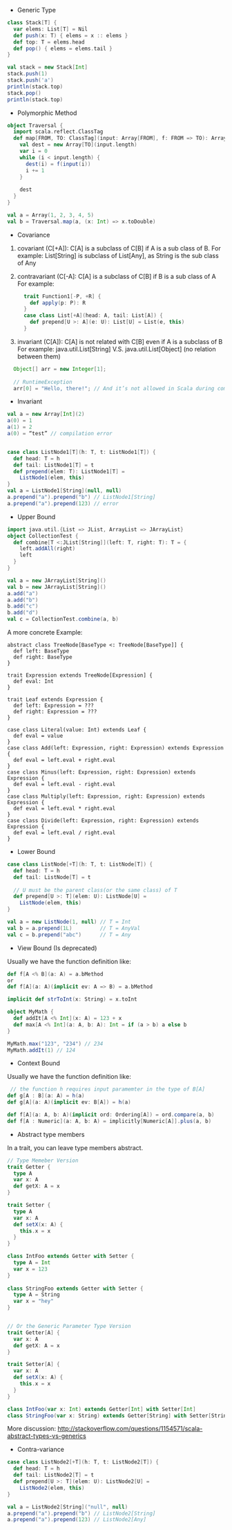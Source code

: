 - Generic Type

```scala
class Stack[T] {
  var elems: List[T] = Nil
  def push(x: T) { elems = x :: elems }
  def top: T = elems.head
  def pop() { elems = elems.tail }
}

val stack = new Stack[Int]
stack.push(1)
stack.push('a')
println(stack.top)
stack.pop()
println(stack.top)

```

- Polymorphic Method

```scala
object Traversal {
  import scala.reflect.ClassTag
  def map[FROM, TO: ClassTag](input: Array[FROM], f: FROM => TO): Array[TO] = {
    val dest = new Array[TO](input.length)
    var i = 0
    while (i < input.length) {
      dest(i) = f(input(i))
      i += 1
    }
    
    dest
  }
}

val a = Array(1, 2, 3, 4, 5)
val b = Traversal.map(a, (x: Int) => x.toDouble)
```

- Covariance

1. covariant (C[+A]): C[A] is a subclass of C[B] if A is a sub class of B. 
   For example: List[String] is subclass of List[Any], as String is the sub class of Any
2. contravariant (C[-A]: C[A] is a subclass of C[B] if B is a sub class of A
   For example:
   
   ```scala
     trait Function1[-P, +R] {
       def apply(p: P): R
     }
     case class List[+A](head: A, tail: List[A]) {
       def prepend[U >: A](e: U): List[U] = List(e, this)
     }

   ```
   
3. invariant (C[A]): C[A] is not related with C[B] even if A is a subclass of B
  For example:
  java.util.List[String] V.S. java.util.List[Object] (no relation between them)

  ```java
    Object[] arr = new Integer[1];
    
    // RuntimeException
    arr[0] = "Hello, there!"; // And it’s not allowed in Scala during compile time, as Array is invariant in Scala.
   ```

- Invariant

```scala
val a = new Array[Int](2)
a(0) = 1
a(1) = 2
a(0) = “test” // compilation error 


case class ListNode1[T](h: T, t: ListNode1[T]) {
  def head: T = h
  def tail: ListNode1[T] = t
  def prepend(elem: T): ListNode1[T] =
    ListNode1(elem, this)
}
val a = ListNode1[String](null, null)
a.prepend("a").prepend("b") // ListNode1[String]
a.prepend("a").prepend(123) // error
```

- Upper Bound

```scala
import java.util.{List => JList, ArrayList => JArrayList}
object CollectionTest {
  def combine[T <:JList[String]](left: T, right: T): T = {
    left.addAll(right)
    left
  }
}

val a = new JArrayList[String]()
val b = new JArrayList[String]()
a.add("a")
a.add("b")
b.add("c")
b.add("d")
val c = CollectionTest.combine(a, b)
```

A more concrete Example:

```
abstract class TreeNode[BaseType <: TreeNode[BaseType]] {
  def left: BaseType
  def right: BaseType
}

trait Expression extends TreeNode[Expression] {
  def eval: Int
}

trait Leaf extends Expression {
  def left: Expression = ???
  def right: Expression = ???
}

case class Literal(value: Int) extends Leaf {
  def eval = value
}
case class Add(left: Expression, right: Expression) extends Expression {
  def eval = left.eval + right.eval
}
case class Minus(left: Expression, right: Expression) extends Expression {
  def eval = left.eval - right.eval
}
case class Multiply(left: Expression, right: Expression) extends Expression {
  def eval = left.eval * right.eval
}
case class Divide(left: Expression, right: Expression) extends Expression {
  def eval = left.eval / right.eval
}
```

- Lower Bound

```scala
case class ListNode[+T](h: T, t: ListNode[T]) {
  def head: T = h
  def tail: ListNode[T] = t
  
  // U must be the parent class(or the same class) of T
  def prepend[U >: T](elem: U): ListNode[U] =
    ListNode(elem, this)
}

val a = new ListNode(1, null) // T = Int
val b = a.prepend(1L)         // T = AnyVal
val c = b.prepend("abc")      // T = Any
```

- View Bound (Is deprecated)

Usually we have the function definition like:

```scala
def f[A <% B](a: A) = a.bMethod
or
def f[A](a: A)(implicit ev: A => B) = a.bMethod
```


```scala
implicit def strToInt(x: String) = x.toInt

object MyMath { 
  def addIt[A <% Int](x: A) = 123 + x 
  def max[A <% Int](a: A, b: A): Int = if (a > b) a else b
}

MyMath.max("123", "234") // 234
MyMath.addIt(1) // 124

```

- Context Bound

Usually we have the function definition like:

```scala
 // the function h requires input paramemter in the type of B[A]
def g[A : B](a: A) = h(a)
def g[A](a: A)(implicit ev: B[A]) = h(a)

def f[A](a: A, b: A)(implicit ord: Ordering[A]) = ord.compare(a, b)
def f[A : Numeric](a: A, b: A) = implicitly[Numeric[A]].plus(a, b)
```

- Abstract type members

In a trait, you can leave type members abstract.

```scala
// Type Memeber Version
trait Getter { 
  type A
  var x: A
  def getX: A = x 
}

trait Setter {
  type A
  var x: A
  def setX(x: A) {
    this.x = x
  }
}

class IntFoo extends Getter with Setter { 
  type A = Int
  var x = 123
}
   
class StringFoo extends Getter with Setter { 
  type A = String
  var x = "hey"
}


// Or the Generic Parameter Type Version
trait Getter[A] {
  var x: A
  def getX: A = x
}

trait Setter[A] {
  var x: A
  def setX(x: A) {
    this.x = x
  }
}

class IntFoo(var x: Int) extends Getter[Int] with Setter[Int]
class StringFoo(var x: String) extends Getter[String] with Setter[String]
```

More discussion: http://stackoverflow.com/questions/1154571/scala-abstract-types-vs-generics

- Contra-variance

```scala
case class ListNode2[+T](h: T, t: ListNode2[T]) {
  def head: T = h
  def tail: ListNode2[T] = t
  def prepend[U >: T](elem: U): ListNode2[U] =
    ListNode2(elem, this)
}

val a = ListNode2[String]("null", null)
a.prepend("a").prepend("b") // ListNode2[String]
a.prepend("a").prepend(123) // ListNode2[Any]
```


